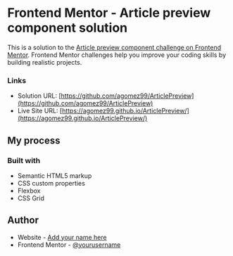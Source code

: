 # Frontend Mentor - Article preview component solution

This is a solution to the [Article preview component challenge on Frontend Mentor](https://www.frontendmentor.io/challenges/article-preview-component-dYBN_pYFT). Frontend Mentor challenges help you improve your coding skills by building realistic projects. 


### Links

- Solution URL: [https://github.com/agomez99/ArticlePreview](https://github.com/agomez99/ArticlePreview)
- Live Site URL: [https://agomez99.github.io/ArticlePreview/](https://agomez99.github.io/ArticlePreview/)
## My process

### Built with

- Semantic HTML5 markup
- CSS custom properties
- Flexbox
- CSS Grid

## Author

- Website - [Add your name here](https://www.your-site.com)
- Frontend Mentor - [@yourusername](https://www.frontendmentor.io/profile/yourusername)


